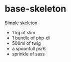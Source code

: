 # base-skeleton
Simple skeleton

* 1 kg of slim
* 1 bundle of php-di
* 500ml of twig 
* a spoonfull psr6
* sprinkle of sass
